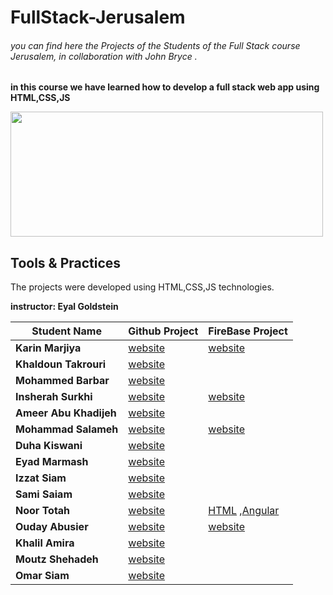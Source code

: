 # FullStack-Jerusalem
###### you can find here the Projects of the Students of the Full Stack course Jerusalem, in collaboration with John Bryce .
**in this course we have learned how to develop a full stack web app using HTML,CSS,JS**


<img src="https://upload.wikimedia.org/wikipedia/commons/8/89/John_bryce_logo.jpg" width="500" height="200"/>


## Tools & Practices
The projects were developed using HTML,CSS,JS technologies.

**instructor: Eyal Goldstein**

Student Name | 	Github Project | FireBase Project
--- | --- | --- |
**Karin Marjiya** |	[website](https://karinmarjieh.github.io/simpleweb) |  [website](https://jeru-bbec3.web.app/)
**Khaldoun Takrouri** |	[website](https://kht75.github.io/jerWepDevelopment/) | []()
**Mohammed Barbar** |	[website](https://mohammedbarbar.github.io/Draft/) | []()
**Insherah Surkhi** |	[website](https://insherah-surkhi.github.io/relax) | [website](https://enjoy-6b4d2.web.app)
**Ameer Abu Khadijeh** |	[website](https://ameerabukhadijeh.github.io/ameer/) | []()
**Mohammad Salameh** |	[website](https://mohammadsalameh12.github.io/clock/) | [website](https://my-html-69287.web.app/)
**Duha Kiswani** |	[website](https://duha-se.github.io/Ex/) | []()
**Eyad Marmash** |	[website](https://eyadma.github.io/eyadmcv/) | []()
**Izzat Siam** |	[website](https://izzat-jb.github.io/HW1onGH/) | []()
**Sami Saiam** |	[website](https://samisaiam.github.io/world-nature/) | []()
**Noor Totah** |	[website](https://noortotah.github.io/simple-shopping-cart/) | [HTML](https://simple-html-shopping-cart.web.app/) ,[Angular](https://atteq-5eda8.web.app/) 
**Ouday Abusier** |	[website](https://ouday-abusier.github.io/oday-s-website/) | [website](https://fullstack-26cbc.web.app)
**Khalil Amira** |	[website](https://khalilamira22.github.io/kalil/) | []()
**Moutz Shehadeh** |	[website](https://moutazshehadeh.github.io/moutaz-sh/) | []()
**Omar Siam** |	[website](https://omarsiam.github.io/omarcars/) | []()

